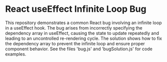 # React useEffect Infinite Loop Bug

This repository demonstrates a common React bug involving an infinite loop in a useEffect hook. The bug arises from incorrectly specifying the dependency array in useEffect, causing the state to update repeatedly and leading to an uncontrolled re-rendering cycle. The solution shows how to fix the dependency array to prevent the infinite loop and ensure proper component behavior.  See the files 'bug.js' and 'bugSolution.js' for code examples.